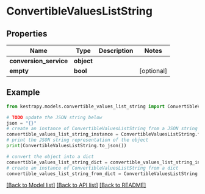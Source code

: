 # ConvertibleValuesListString


## Properties

Name | Type | Description | Notes
------------ | ------------- | ------------- | -------------
**conversion_service** | **object** |  | 
**empty** | **bool** |  | [optional] 

## Example

```python
from kestrapy.models.convertible_values_list_string import ConvertibleValuesListString

# TODO update the JSON string below
json = "{}"
# create an instance of ConvertibleValuesListString from a JSON string
convertible_values_list_string_instance = ConvertibleValuesListString.from_json(json)
# print the JSON string representation of the object
print(ConvertibleValuesListString.to_json())

# convert the object into a dict
convertible_values_list_string_dict = convertible_values_list_string_instance.to_dict()
# create an instance of ConvertibleValuesListString from a dict
convertible_values_list_string_from_dict = ConvertibleValuesListString.from_dict(convertible_values_list_string_dict)
```
[[Back to Model list]](../README.md#documentation-for-models) [[Back to API list]](../README.md#documentation-for-api-endpoints) [[Back to README]](../README.md)


